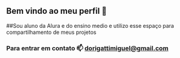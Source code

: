 ## Bem vindo ao meu perfil 💚
##Sou aluno da Alura e do ensino medio e utilizo esse espaço para compartilhamento de meus projetos
### Para entrar em contato 📫 dorigattimiguel@gmail.com

